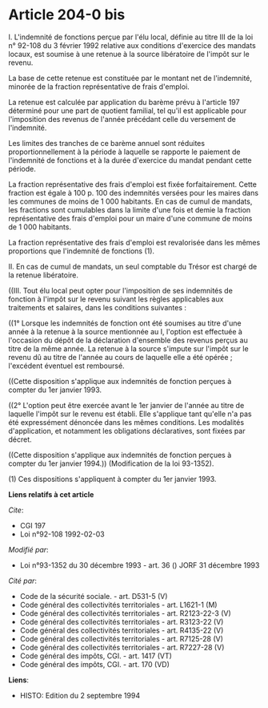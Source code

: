 # Article 204-0 bis

I. L'indemnité de fonctions perçue par l'élu local, définie au titre III de la loi n° 92-108 du 3 février 1992 relative aux
conditions d'exercice des mandats locaux, est soumise à une retenue à la source libératoire de l'impôt sur le revenu.

La base de cette retenue est constituée par le montant net de l'indemnité, minorée de la fraction représentative de frais
d'emploi.

La retenue est calculée par application du barème prévu à l'article 197 déterminé pour une part de quotient familial, tel
qu'il est applicable pour l'imposition des revenus de l'année précédant celle du versement de l'indemnité.

Les limites des tranches de ce barème annuel sont réduites proportionnellement à la période à laquelle se rapporte le
paiement de l'indemnité de fonctions et à la durée d'exercice du mandat pendant cette période.

La fraction représentative des frais d'emploi est fixée forfaitairement. Cette fraction est égale à 100 p. 100 des indemnités
versées pour les maires dans les communes de moins de 1 000 habitants. En cas de cumul de mandats, les fractions sont
cumulables dans la limite d'une fois et demie la fraction représentative des frais d'emploi pour un maire d'une commune de
moins de 1 000 habitants.

La fraction représentative des frais d'emploi est revalorisée dans les mêmes proportions que l'indemnité de fonctions (1).

II. En cas de cumul de mandats, un seul comptable du Trésor est chargé de la retenue libératoire.

((III. Tout élu local peut opter pour l'imposition de ses indemnités de fonction à l'impôt sur le revenu suivant les règles
applicables aux traitements et salaires, dans les conditions suivantes :

((1° Lorsque les indemnités de fonction ont été soumises au titre d'une année à la retenue à la source mentionnée au I,
l'option est effectuée à l'occasion du dépôt de la déclaration d'ensemble des revenus perçus au titre de la même année. La
retenue à la source s'impute sur l'impôt sur le revenu dû au titre de l'année au cours de laquelle elle a été opérée ;
l'excédent éventuel est remboursé.

((Cette disposition s'applique aux indemnités de fonction perçues à compter du 1er janvier 1993.

((2° L'option peut être exercée avant le 1er janvier de l'année au titre de laquelle l'impôt sur le revenu est établi. Elle
s'applique tant qu'elle n'a pas été expressément dénoncée dans les mêmes conditions. Les modalités d'application, et
notamment les obligations déclaratives, sont fixées par décret.

((Cette disposition s'applique aux indemnités de fonction perçues à compter du 1er janvier 1994.)) (Modification de la loi
93-1352).

(1) Ces dispositions s'appliquent à compter du 1er janvier 1993.

**Liens relatifs à cet article**

_Cite_:

  - CGI 197
  - Loi n°92-108 1992-02-03

_Modifié par_:

  - Loi n°93-1352 du 30 décembre 1993 - art. 36 () JORF 31 décembre 1993

_Cité par_:

  - Code de la sécurité sociale. - art. D531-5 (V)
  - Code général des collectivités territoriales - art. L1621-1 (M)
  - Code général des collectivités territoriales - art. R2123-22-3 (V)
  - Code général des collectivités territoriales - art. R3123-22 (V)
  - Code général des collectivités territoriales - art. R4135-22 (V)
  - Code général des collectivités territoriales - art. R7125-28 (V)
  - Code général des collectivités territoriales - art. R7227-28 (V)
  - Code général des impôts, CGI. - art. 1417 (VT)
  - Code général des impôts, CGI. - art. 170 (VD)

**Liens**:

  - HISTO: Edition du 2 septembre 1994
